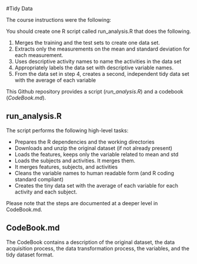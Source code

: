 #Tidy Data

The course instructions were the following:

You should create one R script called run_analysis.R that does the following. 
 1. Merges the training and the test sets to create one data set.
 2. Extracts only the measurements on the mean and standard deviation for each measurement. 
 3. Uses descriptive activity names to name the activities in the data set
 4. Appropriately labels the data set with descriptive variable names. 
 5. From the data set in step 4, creates a second, independent tidy data set with the average of each variable

This Github repository provides a script (*run_analysis.R*) and a codebook (*CodeBook.md*). 

## run_analysis.R

The script performs the following high-level tasks:

- Prepares the R dependencies and the working directories
- Downloads and unzip the original dataset (if not already present)
- Loads the features, keeps only the variable related to mean and std
- Loads the subjects and activities. It merges them.
- It merges features, subjects, and activities
- Cleans the variable names to human readable form (and R coding standard compliant)
- Creates the tiny data set with the average of each variable for each activity and each subject. 

Please note that the steps are documented at a deeper level in CodeBook.md.

## CodeBook.md

The CodeBook contains a description of the original dataset, the data acquisition process, the data transformation process, the variables, and the tidy dataset format.
